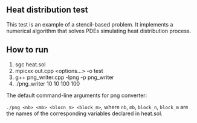 ## Heat distribution test
This test is an example of a stencil-based problem. It implements
a numerical algorithm that solves PDEs simulating heat distribution process.

## How to run

1. sgc heat.sol
2. mpicxx out.cpp <options...> -o test
3. g++ png\_writer.cpp -lpng -p png\_writer
4. ./png\_writer 10 10 100 100

The default command-line arguments for png converter:

`./png <nb> <mb> <blocn_n> <block_m>`, where `nb`, `mb`, `block_n`, `block_m`
are the names of the corresponding variables declared in heat.sol.
